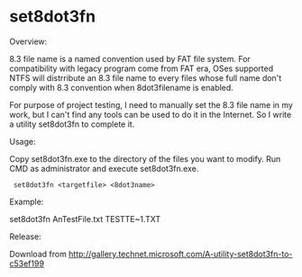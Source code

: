 set8dot3fn
==========

Overview:

8.3 file name is a named convention used by FAT file system. For compatibility with legacy program come from FAT era, OSes supported NTFS will distrribute an 8.3 file name to every files whose full name don't comply with 8.3 convention when 8dot3filename is enabled.

For purpose of project testing, I need to manually set the 8.3 file name in my work, but I can't find any tools can be used to do it in the Internet. So I write a utility set8dot3fn to complete it.


Usage:

Copy set8dot3fn.exe to the directory of the files you want to modify. Run CMD as administrator and execute set8dot3fn.exe.

     set8dot3fn <targetfile> <8dot3name>

 
Example:

 set8dot3fn AnTestFile.txt TESTTE~1.TXT

Release:

Download from http://gallery.technet.microsoft.com/A-utility-set8dot3fn-to-c53ef199
